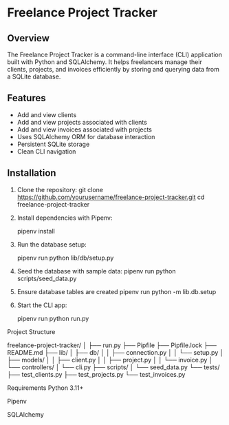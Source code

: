 # Freelance Project Tracker

## Overview

The Freelance Project Tracker is a command-line interface (CLI) application built with Python and SQLAlchemy. It helps freelancers manage their clients, projects, and invoices efficiently by storing and querying data from a SQLite database.

## Features

- Add and view clients
- Add and view projects associated with clients
- Add and view invoices associated with projects
- Uses SQLAlchemy ORM for database interaction
- Persistent SQLite storage
- Clean CLI navigation

## Installation

1. Clone the repository:
   git clone https://github.com/yourusername/freelance-project-tracker.git
   cd freelance-project-tracker

2. Install dependencies with Pipenv:

    pipenv install

3. Run the database setup:

    pipenv run python lib/db/setup.py

4. Seed the database with sample data:
    pipenv run python scripts/seed_data.py

5. Ensure database tables are created
    pipenv run python -m lib.db.setup

6. Start the CLI app:

    pipenv run python run.py

Project Structure

freelance-project-tracker/
│
├── run.py
├── Pipfile
├── Pipfile.lock
├── README.md
├── lib/
│   ├── db/
│   │   ├── connection.py
│   │   └── setup.py
│   ├── models/
│   │   ├── client.py
│   │   ├── project.py
│   │   └── invoice.py
│   └── controllers/
│       └── cli.py
├── scripts/
│   └── seed_data.py
└── tests/
    ├── test_clients.py
    ├── test_projects.py
    └── test_invoices.py

Requirements
Python 3.11+

Pipenv

SQLAlchemy



